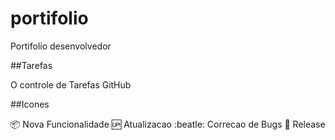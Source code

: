 # portifolio

Portifolio desenvolvedor

##Tarefas 

O controle de Tarefas GitHub

##Icones

:package: Nova Funcionalidade
:up: Atualizacao
:beatle: Correcao de Bugs
:checkered_flag: Release